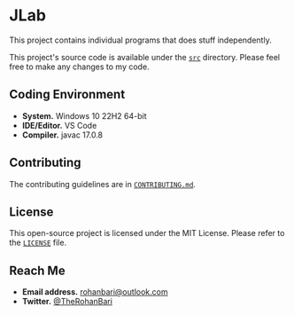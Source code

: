 # JLab

This project contains individual programs that does stuff independently.

This project's source code is available under the [`src`](./src) directory.
Please feel free to make any changes to my code.

## Coding Environment

- **System.** Windows 10 22H2 64-bit
- **IDE/Editor.** VS Code
- **Compiler.** javac 17.0.8

## Contributing

The contributing guidelines are
in [`CONTRIBUTING.md`](./CONTRIBUTING.md).

## License

This open-source project is licensed under the MIT License.
Please refer to the [`LICENSE`](./LICENSE) file.

## Reach Me

- **Email address.** rohanbari@outlook.com
- **Twitter.** [@TheRohanBari](https://twitter.com/TheRohanBari)
